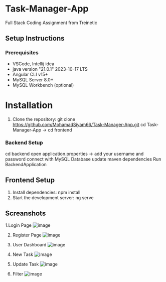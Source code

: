 # Task-Manager-App
Full Stack Coding Assignment from Treinetic
## Setup Instructions

### Prerequisites
- VSCode, Intellij idea
- java version "21.0.1" 2023-10-17 LTS
- Angular CLI v15+
- MySQL Server 8.0+
- MySQL Workbench (optional)

# Installation
1. Clone the repository:
   git clone https://github.com/MohamadSiyam66/Task-Manager-App.git
   cd Task-Manager-App -> cd frontend
   
### Backend Setup
cd backend
open application.properties -> add your username and password
connect with MySQL Database
update maven dependencies
Run BackendApplication

## Frontend Setup
1. Install dependencies: npm install
2. Start the development server: ng serve


## Screanshots
1.Login Page
![image](https://github.com/user-attachments/assets/02f80425-b460-492e-b91d-aded6f1fae0d)

2. Register Page
![image](https://github.com/user-attachments/assets/15a4f648-4c51-4eac-9ded-b2d778e17dfe)

3. User Dashboard
![image](https://github.com/user-attachments/assets/ea2e9a08-19f3-4202-a213-ff8264b0da4d)

4. New Task
![image](https://github.com/user-attachments/assets/bdb4dcc3-4e2f-4f34-a5c6-8de43f379081)

5. Update Task
![image](https://github.com/user-attachments/assets/bf2b3c59-c90b-452f-a37a-56fed30b206a)

6. Filter
![image](https://github.com/user-attachments/assets/74f47d85-b628-4dff-9e29-b9e1fca086f6)





